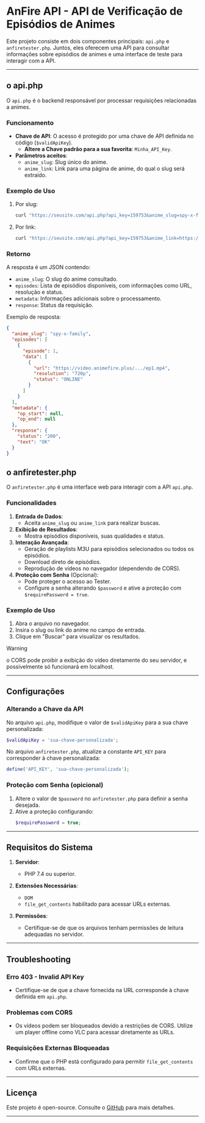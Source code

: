
# AnFire API - API de Verificação de Episódios de Animes

Este projeto consiste em dois componentes principais: `api.php` e `anfiretester.php`. Juntos, eles oferecem uma API para consultar informações sobre episódios de animes e uma interface de teste para interagir com a API.

---

## o api.php

O `api.php` é o backend responsável por processar requisições relacionadas a animes.

### Funcionamento
- **Chave de API**: O acesso é protegido por uma chave de API definida no código (`$validApiKey`). 
  - **Altere a Chave padrão para a sua favorita**: `Minha_API_Key`. 
- **Parâmetros aceitos**:
  - `anime_slug`: Slug único do anime.
  - `anime_link`: Link para uma página de anime, do qual o slug será extraído.

### Exemplo de Uso
1. Por slug:
   ```sh
   curl "https://seusite.com/api.php?api_key=159753&anime_slug=spy-x-family"
   ```
2. Por link:
   ```sh
   curl "https://seusite.com/api.php?api_key=159753&anime_link=https://animefire.plus/animes/spy-x-family/"
   ```

### Retorno
A resposta é um JSON contendo:
- `anime_slug`: O slug do anime consultado.
- `episodes`: Lista de episódios disponíveis, com informações como URL, resolução e status.
- `metadata`: Informações adicionais sobre o processamento.
- `response`: Status da requisição.

Exemplo de resposta:
```json
{
  "anime_slug": "spy-x-family",
  "episodes": [
    {
      "episode": 1,
      "data": [
        {
          "url": "https://video.animefire.plus/.../ep1.mp4",
          "resolution": "720p",
          "status": "ONLINE"
        }
      ]
    }
  ],
  "metadata": {
    "op_start": null,
    "op_end": null
  },
  "response": {
    "status": "200",
    "text": "OK"
  }
}
```

## o anfiretester.php

O `anfiretester.php` é uma interface web para interagir com a API `api.php`.

### Funcionalidades
1. **Entrada de Dados**:
   - Aceita `anime_slug` ou `anime_link` para realizar buscas.
2. **Exibição de Resultados**:
   - Mostra episódios disponíveis, suas qualidades e status.
3. **Interação Avançada**:
   - Geração de playlists M3U para episódios selecionados ou todos os episódios.
   - Download direto de episódios.
   - Reprodução de vídeos no navegador (dependendo de CORS).
4. **Proteção com Senha** (Opcional):
   - Pode proteger o acesso ao Tester.
   - Configure a senha alterando `$password` e ative a proteção com `$requirePassword = true`.

### Exemplo de Uso
1. Abra o arquivo no navegador.
2. Insira o slug ou link do anime no campo de entrada.
3. Clique em "Buscar" para visualizar os resultados.

> [!WARNING]
> o CORS pode proibir a exibição do vídeo diretamente do seu servidor, e possivelmente só funcionará em localhost.
---

## Configurações

### Alterando a Chave da API
No arquivo `api.php`, modifique o valor de `$validApiKey` para a sua chave personalizada:
```php
$validApiKey = 'sua-chave-personalizada';
```

No arquivo `anfiretester.php`, atualize a constante `API_KEY` para corresponder à chave personalizada:
```php
define('API_KEY', 'sua-chave-personalizada');
```

### Proteção com Senha (opicional)
1. Altere o valor de `$password` no `anfiretester.php` para definir a senha desejada.
2. Ative a proteção configurando:
   ```php
   $requirePassword = true;
   ```

---

## Requisitos do Sistema

1. **Servidor**:
   - PHP 7.4 ou superior.
2. **Extensões Necessárias**:
   - `DOM`
   - `file_get_contents` habilitado para acessar URLs externas.

3. **Permissões**:
   - Certifique-se de que os arquivos tenham permissões de leitura adequadas no servidor.

---

## Troubleshooting

### Erro 403 - Invalid API Key
- Certifique-se de que a chave fornecida na URL corresponde à chave definida em `api.php`.

### Problemas com CORS
- Os vídeos podem ser bloqueados devido a restrições de CORS. Utilize um player offline como VLC para acessar diretamente as URLs.

### Requisições Externas Bloqueadas
- Confirme que o PHP está configurado para permitir `file_get_contents` com URLs externas.

---

## Licença

Este projeto é open-source. Consulte o [GitHub](https://github.com/MestreTM/AnFireAPI) para mais detalhes.

---

